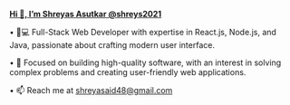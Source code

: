 **[Hi 👋, I’m Shreyas Asutkar @shreys2021](https://github.com/Shreys2021)**


•	👨💻 Full-Stack Web Developer with expertise in React.js, Node.js, and Java, passionate about crafting modern user interface.

•	🚀 Focused on building high-quality software, with an interest in solving complex problems and creating user-friendly web applications.

•	📫 Reach me at shreyasaid48@gmail.com
